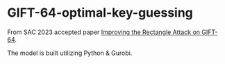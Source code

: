 # GIFT-64-optimal-key-guessing

From SAC 2023 accepted paper [Improving the Rectangle Attack on GIFT-64](https://eprint.iacr.org/2023/1419).

The model is built utilizing Python & Gurobi. 
